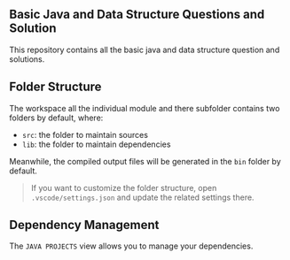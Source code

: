 ## Basic Java and Data Structure Questions and Solution

This repository contains all the basic java and data structure question and solutions.

## Folder Structure

The workspace all the individual module and there subfolder contains two folders by default, where:

- `src`: the folder to maintain sources
- `lib`: the folder to maintain dependencies

Meanwhile, the compiled output files will be generated in the `bin` folder by default.

> If you want to customize the folder structure, open `.vscode/settings.json` and update the related settings there.

## Dependency Management

The `JAVA PROJECTS` view allows you to manage your dependencies.
